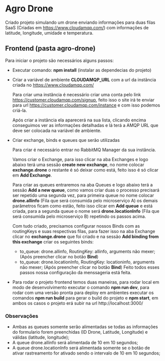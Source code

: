 # Agro Drone

Criado projeto simulando um drone enviando informações para duas filas SaaS (Criadas em https://www.cloudamqp.com/) com informações de latitude, longitude, umidade e temperatura.

## Frontend (pasta agro-drone)

Para iniciar o projeto são necessários alguns passos:

- Executar comando: **npm install** (instalar as dependecias do projeto)
- Criar a variável de ambiente **CLOUDAMQP_URL** com a url da instância criada no https://www.cloudamqp.com/

    Para criar uma instância é necessário criar uma conta pelo link https://customer.cloudamqp.com/signup, feito isso o site irá te enviar para url https://customer.cloudamqp.com/instance e com isso podemos criá-la.
    
    Após criar a instância ela aparecerá na sua lista, clicando encima conseguimos ver as informações detalhadas e lá terá a AMQP URL que deve ser colocada na variável de ambiente.
    
- Criar exchange, binds e queues que serão utilizadas

    Para criar é necessário entrar no RabbitMQ Manager da sua instância. 
    
    Vamos criar o Exchange, para isso clicar na aba Exchanges e logo abaixo terá uma sessão **create new exchange**, no nome colocar **exchange.drone** o restante é só deixar como está, feito isso é só clicar em **Add Exchange**.
    
    Para criar as queues entraremos na aba Queues e logo abaixo terá a sessão **Add a new queue**, como vamos criar duas o processo precisará ser repetido uma segunda vez, para primeira queue no nome colocar **drone.allinfo** (Fila que será consumida pelo microserviço A) os demais parâmetros ficam como estão, feito isso clicar em **Add queue** e está criada, para a segunda queue o nome será **drone.locationInfo** (Fila que será consumida pelo microserviço B) repetindo os passos acima.
    
    Com tudo criado, precisamos configurar nossos Binds com as routingKeys e suas respectivas filas, para fazer isso na aba Exchange clicar no **exchange.drone** que foi criado e na sessão **Add binding from this exchange** criar os seguintes binds:
    - to_queue: drone.allinfo, RoutingKey: allinfo, arguments não mexer; (Após preencher clicar no botão **Bind**)
    - to_queue: drone.locationInfo, RoutingKey: locationinfo, arguments não mexer; (Após preencher clicar no botão **Bind**)
    Feito todos esses passos nossa configuração da menssageria está feita.
    
- Para rodar o projeto frontend temos duas maneiras, para rodar local em modo de desenvolvimento executar o comando **npm run dev**, para rodar com uma versão pronta para deploy em ambientes executar os comandos **npm run build** para gerar o build do projeto e **npm start**, em ambos os casos o projeto erá subir na url http://localhost:3000/

### Observações

- Ambas as queues somente serão alimentadas se todas as informações do formulario forem preenchidas (ID Drone, Latitude, Longitude) e válidas (latitude, longitude);
- A queue drone.allinfo será alimentada de 10 em 10 segundos;
- A queue drone.locationInfo será alimentada somente se o botão de ativar rastreamento for ativado sendo o intervalo de 10 em 10 segundos;
    
